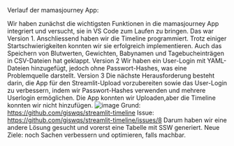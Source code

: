 Verlauf der mamasjourney App: 

Wir haben zunächst die wichtigsten Funktionen in die mamasjourney App integriert und versucht, sie in VS Code zum Laufen zu bringen. Das war Version 1. 
Anschliessend haben wir die Timeline programmiert. Trotz einiger Startschwierigkeiten konnten wir sie erfolgreich implementieren. Auch das Speichern von Blutwerten, Gewichten, Babynamen und Tagebucheinträgen in CSV-Dateien hat geklappt. Version 2
Wir haben ein User-Login mit YAML-Dateien hinzugefügt, jedoch ohne Passwort-Hashes, was eine Problemquelle darstellt. Version 3
Die nächste Herausforderung besteht darin, die App für den Streamlit-Upload vorzubereiten sowie das User-Login zu verbessern, indem wir Passwort-Hashes verwenden und mehrere Userlogin ermöglichen.
Die App konnten wir Uploaden,aber die Timeline konnten wir nicht hinzufügen. 
![image](https://github.com/ratnasha/mamasjourney_app/assets/161899741/122ce6db-8788-42c1-bae7-4bfadabbc113)
Grund: https://github.com/giswqs/streamlit-timeline
Issue: https://github.com/giswqs/streamlit-timeline/issues/8
Darum haben wir eine andere Lösung gesucht und vorerst eine Tabelle mit SSW generiert. 
Neue Ziele: noch Sachen verbessern und optimieren, falls machbar. 
